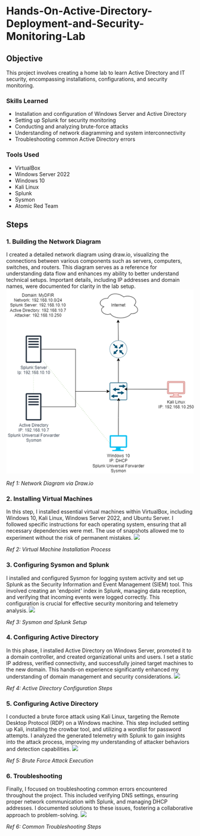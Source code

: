 # Hands-On-Active-Directory-Deployment-and-Security-Monitoring-Lab

## Objective
This project involves creating a home lab to learn Active Directory and IT security, encompassing installations, configurations, and security monitoring.

### Skills Learned
- Installation and configuration of Windows Server and Active Directory
- Setting up Splunk for security monitoring
- Conducting and analyzing brute-force attacks
- Understanding of network diagramming and system interconnectivity
- Troubleshooting common Active Directory errors

### Tools Used
- VirtualBox
- Windows Server 2022
- Windows 10
- Kali Linux
- Splunk
- Sysmon
- Atomic Red Team

## Steps
### 1. Building the Network Diagram
I created a detailed network diagram using draw.io, visualizing the connections between various components such as servers, computers, switches, and routers. This diagram serves as a reference for understanding data flow and enhances my ability to better understand technical setups. Important details, including IP addresses and domain names, were documented for clarity in the lab setup.
<img src="Images/Diagram.png">

*Ref 1: Network Diagram via Draw.io*


### 2. Installing Virtual Machines
In this step, I installed essential virtual machines within VirtualBox, including Windows 10, Kali Linux, Windows Server 2022, and Ubuntu Server. I followed specific instructions for each operating system, ensuring that all necessary dependencies were met. The use of snapshots allowed me to experiment without the risk of permanent mistakes.
<img src="Images/2.png">

*Ref 2: Virtual Machine Installation Process*

### 3. Configuring Sysmon and Splunk
I installed and configured Sysmon for logging system activity and set up Splunk as the Security Information and Event Management (SIEM) tool. This involved creating an 'endpoint' index in Splunk, managing data reception, and verifying that incoming events were logged correctly. This configuration is crucial for effective security monitoring and telemetry analysis.
<img src="Images/3.png">

*Ref 3: Sysmon and Splunk Setup*


### 4. Configuring Active Directory
In this phase, I installed Active Directory on Windows Server, promoted it to a domain controller, and created organizational units and users. I set a static IP address, verified connectivity, and successfully joined target machines to the new domain. This hands-on experience significantly enhanced my understanding of domain management and security considerations.
<img src="Images/4.png">

*Ref 4: Active Directory Configuration Steps*



### 5. Configuring Active Directory
I conducted a brute force attack using Kali Linux, targeting the Remote Desktop Protocol (RDP) on a Windows machine. This step included setting up Kali, installing the crowbar tool, and utilizing a wordlist for password attempts. I analyzed the generated telemetry with Splunk to gain insights into the attack process, improving my understanding of attacker behaviors and detection capabilities.
<img src="Images/5.png">

*Ref 5: Brute Force Attack Execution*



### 6. Troubleshooting
Finally, I focused on troubleshooting common errors encountered throughout the project. This included verifying DNS settings, ensuring proper network communication with Splunk, and managing DHCP addresses. I documented solutions to these issues, fostering a collaborative approach to problem-solving.
<img src="Images/6.png">

*Ref 6: Common Troubleshooting Steps*


















